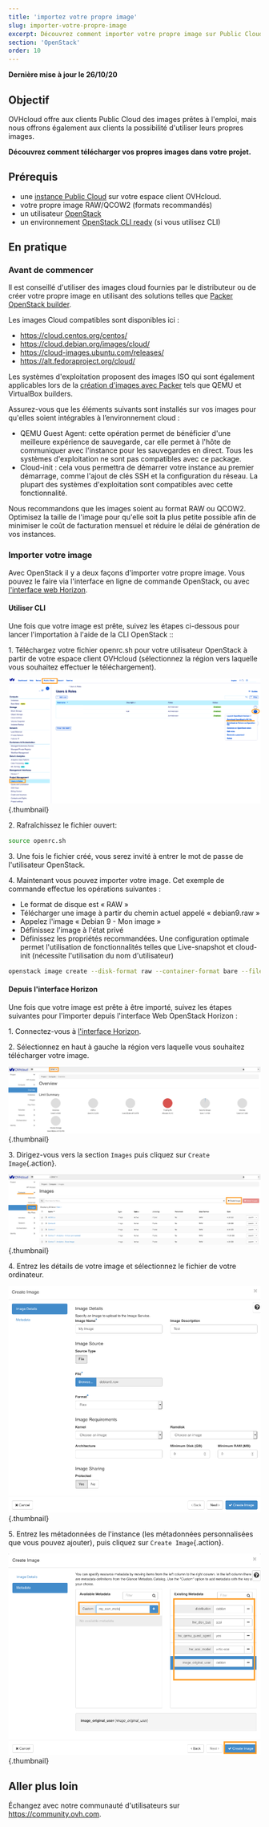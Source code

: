 ```yaml
---
title: 'importez votre propre image'
slug: importer-votre-propre-image
excerpt: Découvrez comment importer votre propre image sur Public Cloud
section: 'OpenStack'
order: 10
---
```


**Dernière mise à jour le 26/10/20**

## Objectif

OVHcloud offre aux clients Public Cloud des images prêtes à l'emploi, mais nous offrons également aux clients la possibilité d'utiliser leurs propres images.

**Découvrez comment télécharger vos propres images dans votre projet.**

## Prérequis

- une [instance Public Cloud](../create_an_instance_in_your_ovh_customer_account/) sur votre espace client OVHcloud.
- votre propre image RAW/QCOW2 (formats recommandés) 
- un utilisateur [OpenStack](../creation-and-delete-of-openstack-user) 
- un environnement [OpenStack CLI ready](../prepare_the_environment_for_using_the_openstack_api) (si vous utilisez CLI)

## En pratique

### Avant de commencer

Il est conseillé d'utiliser des images cloud fournies par le distributeur ou de créer votre propre image en utilisant des solutions telles que [Packer OpenStack builder](../packer-openstack-builder).

Les images Cloud compatibles sont disponibles ici :

- https://cloud.centos.org/centos/
- https://cloud.debian.org/images/cloud/
- https://cloud-images.ubuntu.com/releases/
- https://alt.fedoraproject.org/cloud/

Les systèmes d'exploitation proposent des images ISO qui sont également applicables lors de la [création d'images avec Packer](https://www.packer.io/docs/builders) tels que QEMU et VirtualBox builders.

Assurez-vous que les éléments suivants sont installés sur vos images pour qu'elles soient intégrables à l’environnement cloud :
- QEMU Guest Agent: cette opération permet de bénéficier d'une meilleure expérience de sauvegarde, car elle permet à l'hôte de communiquer avec l'instance pour les sauvegardes en direct. Tous les systèmes d'exploitation ne sont pas compatibles avec ce package.
- Cloud-init : cela vous permettra de démarrer votre instance au premier démarrage, comme l'ajout de clés SSH et la configuration du réseau. La plupart des systèmes d'exploitation sont compatibles avec cette fonctionnalité.

Nous recommandons que les images soient au format RAW ou QCOW2. Optimisez la taille de l'image pour qu'elle soit la plus petite possible afin de minimiser le coût de facturation mensuel et réduire le délai de génération de vos instances.

### Importer votre image

Avec OpenStack il y a deux façons d'importer votre propre image. Vous pouvez le faire via l'interface en ligne de commande OpenStack, ou avec [l'interface web Horizon](https://horizon.cloud.ovh.net/auth/login/).

#### Utiliser CLI

Une fois que votre image est prête, suivez les étapes ci-dessous pour lancer l'importation à l'aide de la CLI OpenStack ::

1\. Téléchargez votre fichier openrc.sh pour votre utilisateur OpenStack à partir de votre espace client OVHcloud (sélectionnez la région vers laquelle vous souhaitez effectuer le téléchargement).

![openrc](images/openrc_file.png){.thumbnail}

2\. Rafraîchissez le fichier ouvert:

```sh
source openrc.sh
```

3\. Une fois le fichier créé, vous serez invité à entrer le mot de passe de l'utilisateur OpenStack.

4\. Maintenant vous pouvez importer votre image. Cet exemple de commande effectue les opérations suivantes :

- Le format de disque est « RAW »
- Télécharger une image à partir du chemin actuel appelé « debian9.raw »
- Appelez l'image « Debian 9 - Mon image »
- Définissez l'image à l'état privé
- Définissez les propriétés recommandées. Une configuration optimale permet l'utilisation de fonctionnalités telles que Live-snapshot et cloud-init (nécessite l'utilisation du nom d'utilisateur)

```sh
openstack image create --disk-format raw --container-format bare --file debian9.raw "Debian 9 - Mon image" --private --property distribution=debian --property hw_disk_bus=scsi --property hw_scsi_model=virtio-scsi --property hw_qemu_guest_agent=yes --property image_original_user=debian
```

#### Depuis l'interface Horizon

Une fois que votre image est prête à être importé, suivez les étapes suivantes pour l'importer depuis l'interface Web OpenStack Horizon :

1\. Connectez-vous à [l'interface Horizon](https://horizon.cloud.ovh.net/auth/login/).

2\. Sélectionnez en haut à gauche la région vers laquelle vous souhaitez télécharger votre image.

![horizon_1](images/horizon_1.png){.thumbnail}

3\. Dirigez-vous vers la section `Images` puis cliquez sur `Create Image`{.action}.

![horizon_2](images/horizon_2.png){.thumbnail}

4\. Entrez les détails de votre image et sélectionnez le fichier de votre ordinateur.

![horizon_3](images/horizon_3.png){.thumbnail}

5\. Entrez les métadonnées de l'instance (les métadonnées personnalisées que vous pouvez ajouter), puis cliquez sur `Create Image`{.action}.

![horizon_4](images/horizon_4.png){.thumbnail}

## Aller plus loin

Échangez avec notre communauté d'utilisateurs sur <https://community.ovh.com>.
